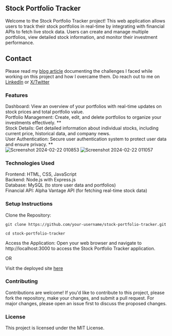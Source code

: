 ## Stock Portfolio Tracker
Welcome to the Stock Portfolio Tracker project! This web application allows users to track their stock portfolios in real-time by integrating with financial APIs to fetch live stock data. Users can create and manage multiple portfolios, view detailed stock information, and monitor their investment performance.

## Contact<br>
Please read my [blog article](https://medium.com/@smambo85/the-challenges-of-creating-my-first-portfolio-project-and-how-i-overcame-them-aa117b1d94ff) documenting the challenges I faced while working on this project and how I overcame them.
Do reach out to me on [LinkedIn](https://www.linkedin.com/in/simamnkele-njoli-0950271b1?lipi=urn%3Ali%3Apage%3Ad_flagship3_profile_view_base_contact_details%3B343vp2yvTOWKyIXiRwlL9Q%3D%3D) or [X/Twitter](https://twitter.com/smamboDev)

### Features
Dashboard: View an overview of your portfolios with real-time updates on stock prices and total portfolio value.<br>
Portfolio Management: Create, edit, and delete portfolios to organize your investments effectively. **<br>
Stock Details: Get detailed information about individual stocks, including current price, historical data, and company news.<br>
User Authentication: Secure user authentication system to protect user data and ensure privacy. **<br>
![Screenshot 2024-02-22 010853](https://github.com/Smambo/portfolio-project/assets/113464914/ea0940a4-b98a-4ab0-983d-7bda2006073f)
![Screenshot 2024-02-22 011057](https://github.com/Smambo/portfolio-project/assets/113464914/b77960c0-ad86-41f0-a1f4-7b457938c57e)


### Technologies Used
Frontend: HTML, CSS, JavaScript<br>
Backend: Node.js with Express.js<br>
Database: MySQL  (to store user data and portfolios)<br>
Financial API: Alpha Vantage API (for fetching real-time stock data)<br>

### Setup Instructions
Clone the Repository:

```
git clone https://github.com/your-username/stock-portfolio-tracker.git
```

```
cd stock-portfolio-tracker
```

Access the Application:
Open your web browser and navigate to http://localhost:3000 to access the Stock Portfolio Tracker application.

OR

Visit the deployed site [here](https://smambo.github.io/portfolio-project/)

### Contributing
Contributions are welcome! If you'd like to contribute to this project, please fork the repository, make your changes, and submit a pull request. For major changes, please open an issue first to discuss the proposed changes.

### License
This project is licensed under the MIT License.

